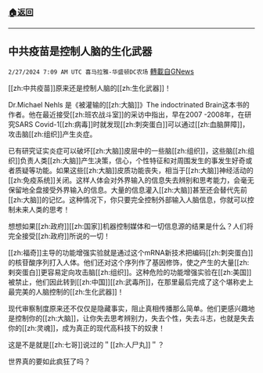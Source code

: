 ###  [:house:返回](README.md)
---


## 中共疫苗是控制人脑的生化武器
`2/27/2024 7:09 AM UTC 喜马拉雅-华盛顿DC农场` [轉載自GNews](https://gnews.org/articles/2344594)

[[zh:中共疫苗]]原来还是控制人脑的[[zh:生化武器]]！

Dr.Michael Nehls 是《被灌输的[[zh:大脑]]》The indoctrinated Brain这本书的作者。他在最近接受[[zh:班农战斗室]]的采访中指出，早在2007 -2008年，在研究SARS Covid-1[[zh:病毒]]时就发现[[zh:刺突蛋白]]可以通过[[zh:血脑屏障]]，攻击脑[[zh:组织]]产生炎症。

已有研究证实炎症可以破坏[[zh:大脑]]皮层中的一些脑[[zh:组织]]，这些脑[[zh:组织]]负责人类[[zh:大脑]]产生决策，信心，个性特征和对周围发生的事发生好奇或者质疑等功能。如果这些[[zh:大脑]]皮质功能丧失，相当于[[zh:大脑]]神经活动的[[zh:免疫系统]]关闭。这样人体会对外界输入的信息失去辨别和思考能力，会毫无保留地全盘接受外界输入的信息。大量的信息灌入[[zh:大脑]]甚至还会替代先前[[zh:大脑]]的记忆。这种情况下，你只要完全控制外部输入人脑信息，你就可以控制未来人类的思考！

想想如果[[zh:政府]][[zh:国家]]机器控制媒体和一切信息源的结果是什么？人们将完全接受[[zh:政府]]所说的一切！

[[zh:福奇]]主导的功能增强实验就是通过这个mRNA新技术把编码[[zh:刺突蛋白]]的核苷酸序列打入人体。他们还对这个序列作了基因修饰，使之产生的大量[[zh:剌突蛋白]]更容易定向攻击脑[[zh:组织]]。这种危险的功能增强实验在[[zh:美国]]被禁止，他们因此转到[[zh:中国]][[zh:武毒所]]，在那里最后完成了这个堪称史上最完美的人脑控制的[[zh:生化武器]]！

现代审察制度原来还不仅仅是隐藏事实，阻止真相传播那么简单。他们更感兴趣地是控制你的[[zh:大脑]]，让你失去思考辨别力，失去个性，失去斗志，也就是失去你的[[zh:灵魂]]，成为真正的现代高科技下的奴隶！

这是不是就是[[zh:七哥]]说过的＂[[zh:人尸丸]]＂？

世界真的要如此疯狂了吗？
